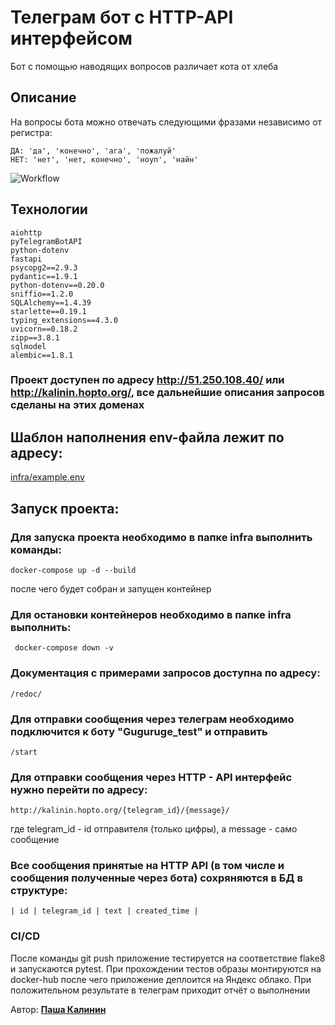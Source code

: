# Телеграм бот с HTTP-API интерфейсом

Бот с помощью наводящих вопросов различает кота от хлеба

## Описание

На вопросы бота можно отвечать следующими фразами независимо от регистра:

    ДА: 'да', 'конечно', 'ага', 'пожалуй'
    НЕТ: 'нет', 'нет, конечно', 'ноуп', 'найн'

![Workflow](https://github.com/Pavelkalininn/fastapi_telegram_bot_ci_cd/actions/workflows/bot_workflow.yml/badge.svg)

## Технологии

    aiohttp
    pyTelegramBotAPI
    python-dotenv
    fastapi
    psycopg2==2.9.3
    pydantic==1.9.1
    python-dotenv==0.20.0
    sniffio==1.2.0
    SQLAlchemy==1.4.39
    starlette==0.19.1
    typing_extensions==4.3.0
    uvicorn==0.18.2
    zipp==3.8.1
    sqlmodel
    alembic==1.8.1

### Проект доступен по адресу http://51.250.108.40/ или http://kalinin.hopto.org/, все дальнейшие описания запросов сделаны на этих доменах
## Шаблон наполнения env-файла лежит по адресу: 

[infra/example.env](./infra/example.env)

## Запуск проекта:

### Для запуска проекта необходимо в папке infra выполнить команды:
    
    docker-compose up -d --build

после чего будет собран и запущен контейнер


### Для остановки контейнеров необходимо в папке infra выполнить:

     docker-compose down -v


### Документация с примерами запросов доступна по адресу:

    /redoc/

### Для отправки сообщения через телеграм необходимо подключится к боту "Guguruge_test" и отправить 

    /start

### Для отправки сообщения через HTTP - API интерфейс нужно перейти по адресу:

    http://kalinin.hopto.org/{telegram_id}/{message}/

где telegram_id - id отправителя (только цифры), а message - само сообщение


### Все сообщения принятые на HTTP API (в том числе и сообщения полученные через бота) сохряняются в БД в структуре:

    | id | telegram_id | text | created_time |

### CI/CD
 После команды git push приложение тестируется на соответствие flake8 и запускаются pytest. 
 При прохождении тестов образы монтируются на docker-hub после чего приложение деплоится на Яндекс облако.
 При положительном результате в телеграм приходит отчёт о выполнении 


Автор: [__Паша Калинин__](https://github.com/Pavelkalininn)
